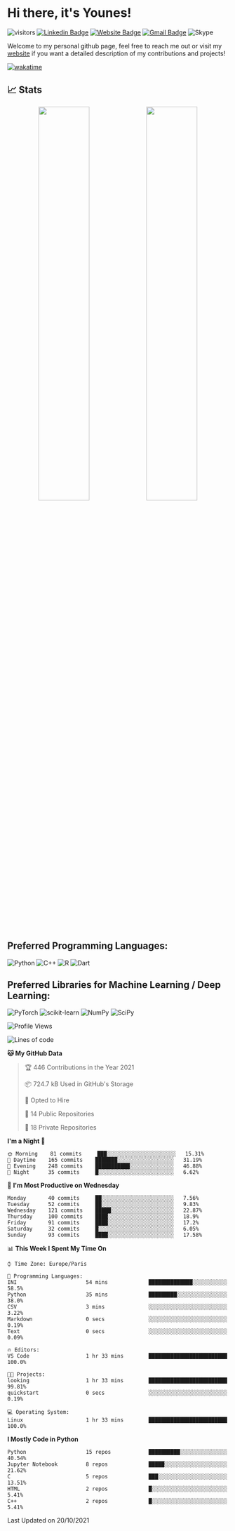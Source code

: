 # Hi there, it's Younes!

![visitors](https://visitor-badge.glitch.me/badge?page_id=younesbelkada.younesbelkada&left_color=green&right_color=red)
[![Linkedin Badge](https://img.shields.io/badge/-LinkedIn-blue?style=flat&logo=Linkedin&logoColor=white&link=https://www.linkedin.com/in/younes-belkada-b1a903145/)](https://www.linkedin.com/in/younes-belkada-b1a903145/)
[![Website Badge](https://img.shields.io/badge/-Website-47CCCC?style=flat&logo=Google-Chrome&logoColor=white&link=https://younesbelkada.github.io/)](https://younesbelkada.github.io/)
[![Gmail Badge](https://img.shields.io/badge/-Gmail-c14438?style=flat&logo=Gmail&logoColor=white&link=mailto:younesbelkada@gmail.com)](mailto:younesbelkada@gmail.com)
![Skype](https://img.shields.io/badge/younes.belkada-%2300AFF0.svg?style=flat&logo=Skype&logoColor=white)

Welcome to my personal github page, feel free to reach me out or visit my [website](https://younesbelkada.github.io/) if you want a detailed description of my contributions and projects! 

[![wakatime](https://wakatime.com/badge/user/d19f4220-bb29-44b8-acce-718af64ae578.svg)](https://wakatime.com/@d19f4220-bb29-44b8-acce-718af64ae578)


## 📈 Stats
<p align="center">
  <img width="48%" src="https://github-readme-stats.vercel.app/api?username=younesbelkada&count_private=true&show_icons=true&hide_border=true&theme=highcontrast" />
  <img width="48%" src="https://github-readme-streak-stats.herokuapp.com/?user=younesbelkada&hide_border=true&theme=highcontrast&count_private=true" />
</p>

## Preferred Programming Languages:

![Python](https://img.shields.io/badge/python-3670A0?style=flat&logo=python&logoColor=ffdd54)
![C++](https://img.shields.io/badge/c++-%2300599C.svg?style=flat&logo=c%2B%2B&logoColor=white)
![R](https://img.shields.io/badge/r-%23276DC3.svg?style=flat&logo=r&logoColor=white)
![Dart](https://img.shields.io/badge/dart-%230175C2.svg?style=flat&logo=dart&logoColor=white)

## Preferred Libraries for Machine Learning / Deep Learning:

![PyTorch](https://img.shields.io/badge/PyTorch-%23EE4C2C.svg?style=flat&logo=PyTorch&logoColor=white)
![scikit-learn](https://img.shields.io/badge/scikit--learn-%23F7931E.svg?style=flat&logo=scikit-learn&logoColor=white)
![NumPy](https://img.shields.io/badge/numpy-%23013243.svg?style=flat&logo=numpy&logoColor=white)
![SciPy](https://img.shields.io/badge/SciPy-%230C55A5.svg?style=flate&logo=scipy&logoColor=%white)

<!--START_SECTION:waka-->
![Profile Views](http://img.shields.io/badge/Profile%20Views-144-blue)

![Lines of code](https://img.shields.io/badge/From%20Hello%20World%20I%27ve%20Written-1.3%20million%20lines%20of%20code-blue)

**🐱 My GitHub Data** 

> 🏆 446 Contributions in the Year 2021
 > 
> 📦 724.7 kB Used in GitHub's Storage 
 > 
> 💼 Opted to Hire
 > 
> 📜 14 Public Repositories 
 > 
> 🔑 18 Private Repositories  
 > 
**I'm a Night 🦉** 

```text
🌞 Morning    81 commits     ███░░░░░░░░░░░░░░░░░░░░░░   15.31% 
🌆 Daytime    165 commits    ███████░░░░░░░░░░░░░░░░░░   31.19% 
🌃 Evening    248 commits    ███████████░░░░░░░░░░░░░░   46.88% 
🌙 Night      35 commits     █░░░░░░░░░░░░░░░░░░░░░░░░   6.62%

```
📅 **I'm Most Productive on Wednesday** 

```text
Monday       40 commits     ██░░░░░░░░░░░░░░░░░░░░░░░   7.56% 
Tuesday      52 commits     ██░░░░░░░░░░░░░░░░░░░░░░░   9.83% 
Wednesday    121 commits    █████░░░░░░░░░░░░░░░░░░░░   22.87% 
Thursday     100 commits    ████░░░░░░░░░░░░░░░░░░░░░   18.9% 
Friday       91 commits     ████░░░░░░░░░░░░░░░░░░░░░   17.2% 
Saturday     32 commits     █░░░░░░░░░░░░░░░░░░░░░░░░   6.05% 
Sunday       93 commits     ████░░░░░░░░░░░░░░░░░░░░░   17.58%

```


📊 **This Week I Spent My Time On** 

```text
⌚︎ Time Zone: Europe/Paris

💬 Programming Languages: 
INI                      54 mins             ██████████████░░░░░░░░░░░   58.5% 
Python                   35 mins             █████████░░░░░░░░░░░░░░░░   38.0% 
CSV                      3 mins              ░░░░░░░░░░░░░░░░░░░░░░░░░   3.22% 
Markdown                 0 secs              ░░░░░░░░░░░░░░░░░░░░░░░░░   0.19% 
Text                     0 secs              ░░░░░░░░░░░░░░░░░░░░░░░░░   0.09%

🔥 Editors: 
VS Code                  1 hr 33 mins        █████████████████████████   100.0%

🐱‍💻 Projects: 
looking                  1 hr 33 mins        █████████████████████████   99.81% 
quickstart               0 secs              ░░░░░░░░░░░░░░░░░░░░░░░░░   0.19%

💻 Operating System: 
Linux                    1 hr 33 mins        █████████████████████████   100.0%

```

**I Mostly Code in Python** 

```text
Python                   15 repos            ██████████░░░░░░░░░░░░░░░   40.54% 
Jupyter Notebook         8 repos             █████░░░░░░░░░░░░░░░░░░░░   21.62% 
C                        5 repos             ███░░░░░░░░░░░░░░░░░░░░░░   13.51% 
HTML                     2 repos             █░░░░░░░░░░░░░░░░░░░░░░░░   5.41% 
C++                      2 repos             █░░░░░░░░░░░░░░░░░░░░░░░░   5.41%

```



 Last Updated on 20/10/2021
<!--END_SECTION:waka-->
